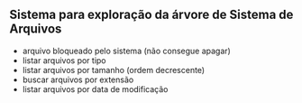 ## Sistema para exploração da árvore de Sistema de Arquivos

- arquivo bloqueado pelo sistema (não consegue apagar)
- listar arquivos por tipo
- listar arquivos por tamanho (ordem decrescente)
- buscar arquivos por extensão
- listar arquivos por data de modificação

